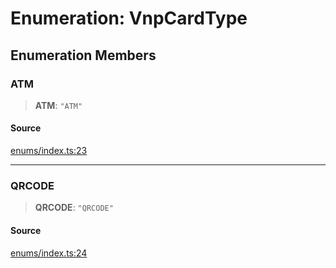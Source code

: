 # Enumeration: VnpCardType

## Enumeration Members

### ATM

> **ATM**: `"ATM"`

#### Source

[enums/index.ts:23](https://github.com/lehuygiang28/vnpay/blob/ffb3f1a6e2e5cee6cec7ba4f806a92950f9f7872/src/enums/index.ts#L23)

***

### QRCODE

> **QRCODE**: `"QRCODE"`

#### Source

[enums/index.ts:24](https://github.com/lehuygiang28/vnpay/blob/ffb3f1a6e2e5cee6cec7ba4f806a92950f9f7872/src/enums/index.ts#L24)
